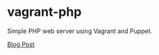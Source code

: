 vagrant-php
=================

Simple PHP web server using Vagrant and Puppet.

[Blog Post](http://arnaudchenyensu.com/simple-php-web-server-with-vagrant-and-puppet-2/)
